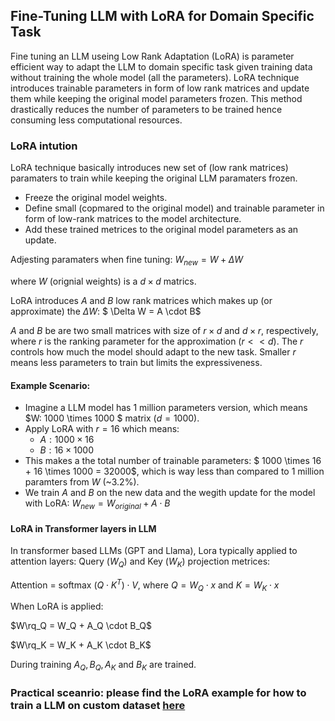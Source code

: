 ## Fine-Tuning LLM with LoRA for Domain Specific Task

Fine tuning an LLM useing Low Rank Adaptation (LoRA) is parameter efficient way to adapt the LLM to domain specific task given training data without training the whole model (all the parameters). LoRA technique introduces trainable parameters in form of low rank matrices and update them while keeping the original model parameters frozen. This method drastically reduces the number of parameters to be trained hence consuming less computational resources.

### LoRA intution

LoRA technique basically introduces new set of (low rank matrices) paramaters to train while keeping the original LLM paramaters frozen.

- Freeze the original model weights.
- Define small (copmared to the original model) and trainable parameter in form of low-rank matrices to the model architecture.
- Add these trained metrices to the original model parameters as an update.

Adjesting paramaters when fine tuning: $W_{new} = W + \Delta W$

where $W$ (orignial weights) is a $d \times d$ matrics.

LoRA introduces $A$ and $B$ low rank matrices which makes up (or approximate) the $\Delta W$: $ \Delta W = A \cdot B$

$A$ and $B$ be are two small matrices with size of $r \times d$ and $d \times r$, respectively, where $r$ is the ranking parameter for the approximation ($r << d$). The $r$ controls how much the model should adapt to the new task. Smaller $r$ means less parameters to train but limits the expressiveness.

#### Example Scenario:

- Imagine a LLM model has 1 million parameters version, which means $W: 1000 \times 1000 $ matrix ($d=1000$).
- Apply LoRA with $r =16$ which means:
    - $A: 1000 \times 16$
    - $B: 16 \times 1000$
- This makes a the total number of trainable parameters: $ 1000 \times 16 + 16 \times 1000 = 32000$, which is way less than compared to 1 million paramters from $W$ (~3.2%).
- We train $A$ and $B$ on the new data and the wegith update for the model with LoRA: $W_{new} = W_{original} + A \cdot B$

#### LoRA in Transformer layers in LLM

In transformer based LLMs (GPT and Llama), Lora typically applied to attention layers: Query ($W_Q$) and Key ($W_K$) projection metrices:

Attention = softmax $(Q \cdot K^T) \cdot V$, where $Q = W_Q \cdot x$ and $K = W_K \cdot x$

When LoRA is applied:

$W\rq_Q = W_Q + A_Q \cdot B_Q$

$W\rq_K = W_K + A_K \cdot B_K$

During training $A_Q, B_Q, A_K$ and $B_K$ are trained.

### Practical sceanrio: please find the LoRA example for how to train a LLM on custom dataset [here](./finetune_with_LoRA_on_custom_dataset.ipynb)



